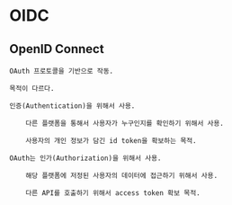 # OIDC 

## OpenID Connect

    OAuth 프로토콜을 기반으로 작동.

    목적이 다르다. 

    인증(Authentication)을 위해서 사용.

        다른 플랫폼을 통해서 사용자가 누구인지를 확인하기 위해서 사용.

        사용자의 개인 정보가 담긴 id token을 확보하는 목적.

    OAuth는 인가(Authorization)을 위해서 사용.

        해당 플랫폼에 저정된 사용자의 데이터에 접근하기 위해서 사용. 

        다른 API를 호출하기 위해서 access token 확보 목적. 